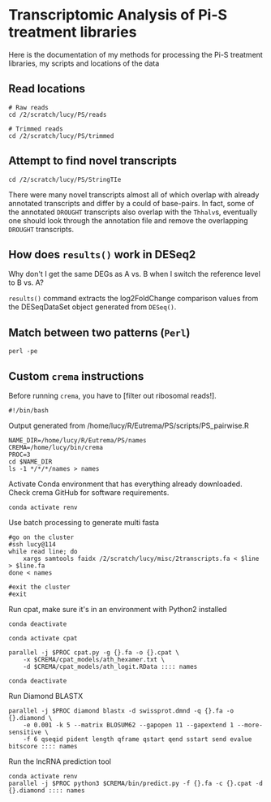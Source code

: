 # Transcriptomic Analysis of Pi-S treatment libraries

Here is the documentation of my methods for processing the Pi-S treatment libraries, my scripts and locations of the data

## Read locations

```
# Raw reads
cd /2/scratch/lucy/PS/reads

# Trimmed reads
cd /2/scratch/lucy/PS/trimmed
```

## Attempt to find novel transcripts
```
cd /2/scratch/lucy/PS/StringTIe
```
There were many novel transcripts almost all of which overlap with already annotated transcripts and differ by a could of base-pairs. In fact, some of the annotated `DROUGHT` transcripts also overlap with the `Thhalv`s, eventually one should look through the annotation file and remove the overlapping `DROUGHT` transcripts.

## How does `results()` work in DESeq2

Why don't I get the same DEGs as A vs. B when I switch the reference level to B vs. A?

`results()` command extracts the log2FoldChange comparison values from the DESeqDataSet object generated from `DESeq()`.

## Match between two patterns (`Perl`)
```
perl -pe 
```

## Custom `crema` instructions

Before running `crema`, you have to [filter out ribosomal reads!].

```
#!/bin/bash
```

Output generated from /home/lucy/R/Eutrema/PS/scripts/PS_pairwise.R
```
NAME_DIR=/home/lucy/R/Eutrema/PS/names
CREMA=/home/lucy/bin/crema
PROC=3
cd $NAME_DIR
ls -1 */*/*/names > names
```

Activate Conda environment that has everything already downloaded. Check crema GitHub for software requirements.

```
conda activate renv
```

Use batch processing to generate multi fasta

```
#go on the cluster
#ssh lucy@114
while read line; do
    xargs samtools faidx /2/scratch/lucy/misc/2transcripts.fa < $line > $line.fa
done < names

#exit the cluster
#exit
```

Run cpat, make sure it's in an environment with Python2 installed

```
conda deactivate

conda activate cpat

parallel -j $PROC cpat.py -g {}.fa -o {}.cpat \
    -x $CREMA/cpat_models/ath_hexamer.txt \
    -d $CREMA/cpat_models/ath_logit.RData :::: names

conda deactivate
```

Run Diamond BLASTX

```
parallel -j $PROC diamond blastx -d swissprot.dmnd -q {}.fa -o {}.diamond \
    -e 0.001 -k 5 --matrix BLOSUM62 --gapopen 11 --gapextend 1 --more-sensitive \
    -f 6 qseqid pident length qframe qstart qend sstart send evalue bitscore :::: names
```

Run the lncRNA prediction tool

```
conda activate renv
parallel -j $PROC python3 $CREMA/bin/predict.py -f {}.fa -c {}.cpat -d {}.diamond :::: names
```
